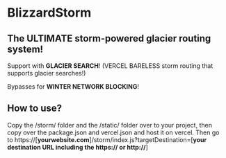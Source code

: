 # BlizzardStorm

## The ULTIMATE storm-powered glacier routing system!

Support with **GLACIER SEARCH**! (VERCEL BARELESS storm routing that supports glacier searches!)

Bypasses for **WINTER NETWORK BLOCKING**!

## How to use?
Copy the /storm/ folder and the /static/ folder over to your project, then copy over the package.json and vercel.json and host it on vercel. Then go to https://[**yourwebsite.com**]/storm/index.js?targetDestination=[**your destination URL including the https:// or http://**]
